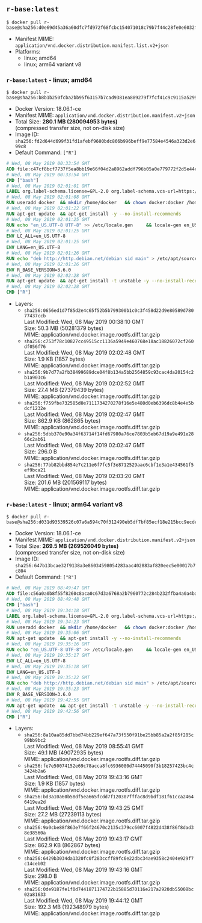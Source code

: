 ## `r-base:latest`

```console
$ docker pull r-base@sha256:d0e69d45a36a60dfc7fd972f68fcbc154071018c79b7f44c28fe0e6032f94233
```

-	Manifest MIME: `application/vnd.docker.distribution.manifest.list.v2+json`
-	Platforms:
	-	linux; amd64
	-	linux; arm64 variant v8

### `r-base:latest` - linux; amd64

```console
$ docker pull r-base@sha256:b8b1b250fcba2bb95f63157b7cad9381ea889279f7fcf41c9c9115a52996c82a
```

-	Docker Version: 18.06.1-ce
-	Manifest MIME: `application/vnd.docker.distribution.manifest.v2+json`
-	Total Size: **280.1 MB (280094953 bytes)**  
	(compressed transfer size, not on-disk size)
-	Image ID: `sha256:fd2d644d699f31fd1afebf9600bdc866b996beff9e77584e4546a323d2e699c8`
-	Default Command: `["R"]`

```dockerfile
# Wed, 08 May 2019 00:33:54 GMT
ADD file:c47cf8bcf7737f5ea8bb19e66f04d2a8962addf796b05a0e779772f2d5e44c2f in / 
# Wed, 08 May 2019 00:33:54 GMT
CMD ["bash"]
# Wed, 08 May 2019 02:01:01 GMT
LABEL org.label-schema.license=GPL-2.0 org.label-schema.vcs-url=https://github.com/rocker-org/r-base org.label-schema.vendor=Rocker Project maintainer=Dirk Eddelbuettel <edd@debian.org>
# Wed, 08 May 2019 02:01:08 GMT
RUN useradd docker 	&& mkdir /home/docker 	&& chown docker:docker /home/docker 	&& addgroup docker staff
# Wed, 08 May 2019 02:01:22 GMT
RUN apt-get update 	&& apt-get install -y --no-install-recommends 		ed 		less 		locales 		vim-tiny 		wget 		ca-certificates 		fonts-texgyre 	&& rm -rf /var/lib/apt/lists/*
# Wed, 08 May 2019 02:01:25 GMT
RUN echo "en_US.UTF-8 UTF-8" >> /etc/locale.gen 	&& locale-gen en_US.utf8 	&& /usr/sbin/update-locale LANG=en_US.UTF-8
# Wed, 08 May 2019 02:01:25 GMT
ENV LC_ALL=en_US.UTF-8
# Wed, 08 May 2019 02:01:25 GMT
ENV LANG=en_US.UTF-8
# Wed, 08 May 2019 02:01:26 GMT
RUN echo "deb http://http.debian.net/debian sid main" > /etc/apt/sources.list.d/debian-unstable.list         && echo 'APT::Default-Release "testing";' > /etc/apt/apt.conf.d/default
# Wed, 08 May 2019 02:01:26 GMT
ENV R_BASE_VERSION=3.6.0
# Wed, 08 May 2019 02:02:28 GMT
RUN apt-get update 	&& apt-get install -t unstable -y --no-install-recommends 		littler                 r-cran-littler 		r-base=${R_BASE_VERSION}-* 		r-base-dev=${R_BASE_VERSION}-* 		r-recommended=${R_BASE_VERSION}-* 	&& ln -s /usr/lib/R/site-library/littler/examples/install.r /usr/local/bin/install.r 	&& ln -s /usr/lib/R/site-library/littler/examples/install2.r /usr/local/bin/install2.r 	&& ln -s /usr/lib/R/site-library/littler/examples/installGithub.r /usr/local/bin/installGithub.r 	&& ln -s /usr/lib/R/site-library/littler/examples/testInstalled.r /usr/local/bin/testInstalled.r 	&& install.r docopt 	&& rm -rf /tmp/downloaded_packages/ /tmp/*.rds 	&& rm -rf /var/lib/apt/lists/*
# Wed, 08 May 2019 02:02:28 GMT
CMD ["R"]
```

-	Layers:
	-	`sha256:0656ed1d7f85d2e4c65f52b5b799300b1c0c3f458d22d9e80589d78077437ccb`  
		Last Modified: Wed, 08 May 2019 00:38:10 GMT  
		Size: 50.3 MB (50281379 bytes)  
		MIME: application/vnd.docker.image.rootfs.diff.tar.gzip
	-	`sha256:c753f78c10827cc49515cc1136a5949e460768e18ac18826072cf260df056f76`  
		Last Modified: Wed, 08 May 2019 02:02:48 GMT  
		Size: 1.9 KB (1857 bytes)  
		MIME: application/vnd.docker.image.rootfs.diff.tar.gzip
	-	`sha256:9b7d77a2fb38499689dce04f8b134a5bb2564859c93cac4da20154c2b1a903c6`  
		Last Modified: Wed, 08 May 2019 02:02:52 GMT  
		Size: 27.4 MB (27379439 bytes)  
		MIME: application/vnd.docker.image.rootfs.diff.tar.gzip
	-	`sha256:f759fbe732585d0e7111734270278f16e5e480d0eb6396dc8b4e4e5bdcf1232e`  
		Last Modified: Wed, 08 May 2019 02:02:47 GMT  
		Size: 862.9 KB (862865 bytes)  
		MIME: application/vnd.docker.image.rootfs.diff.tar.gzip
	-	`sha256:5dbb370e90a34f63714f14fd67980a76ce7803b5eb67d19a9e491e2866c2ab61`  
		Last Modified: Wed, 08 May 2019 02:02:47 GMT  
		Size: 296.0 B  
		MIME: application/vnd.docker.image.rootfs.diff.tar.gzip
	-	`sha256:77bb82bbd854e7c211e6f7fc5f3e8712529aac6cbf1e3a1e434561f5ef9bca21`  
		Last Modified: Wed, 08 May 2019 02:03:20 GMT  
		Size: 201.6 MB (201569117 bytes)  
		MIME: application/vnd.docker.image.rootfs.diff.tar.gzip

### `r-base:latest` - linux; arm64 variant v8

```console
$ docker pull r-base@sha256:d031d93539526c07a6a594c70f312490eb5df7bf85ecf18e215bcc9ecde17410
```

-	Docker Version: 18.06.1-ce
-	Manifest MIME: `application/vnd.docker.distribution.manifest.v2+json`
-	Total Size: **269.5 MB (269526049 bytes)**  
	(compressed transfer size, not on-disk size)
-	Image ID: `sha256:647b13bcae32f9138a3e86034598054283aac402883af820eec5e00017b7c804`
-	Default Command: `["R"]`

```dockerfile
# Wed, 08 May 2019 08:49:47 GMT
ADD file:c56a0a0b8f55f8260c8aca0c67d3a6768a2b7960772c284b232ffba4a0a4ba95 in / 
# Wed, 08 May 2019 08:49:48 GMT
CMD ["bash"]
# Wed, 08 May 2019 19:34:18 GMT
LABEL org.label-schema.license=GPL-2.0 org.label-schema.vcs-url=https://github.com/rocker-org/r-base org.label-schema.vendor=Rocker Project maintainer=Dirk Eddelbuettel <edd@debian.org>
# Wed, 08 May 2019 19:34:23 GMT
RUN useradd docker 	&& mkdir /home/docker 	&& chown docker:docker /home/docker 	&& addgroup docker staff
# Wed, 08 May 2019 19:35:06 GMT
RUN apt-get update 	&& apt-get install -y --no-install-recommends 		ed 		less 		locales 		vim-tiny 		wget 		ca-certificates 		fonts-texgyre 	&& rm -rf /var/lib/apt/lists/*
# Wed, 08 May 2019 19:35:16 GMT
RUN echo "en_US.UTF-8 UTF-8" >> /etc/locale.gen 	&& locale-gen en_US.utf8 	&& /usr/sbin/update-locale LANG=en_US.UTF-8
# Wed, 08 May 2019 19:35:17 GMT
ENV LC_ALL=en_US.UTF-8
# Wed, 08 May 2019 19:35:18 GMT
ENV LANG=en_US.UTF-8
# Wed, 08 May 2019 19:35:22 GMT
RUN echo "deb http://http.debian.net/debian sid main" > /etc/apt/sources.list.d/debian-unstable.list         && echo 'APT::Default-Release "testing";' > /etc/apt/apt.conf.d/default
# Wed, 08 May 2019 19:35:23 GMT
ENV R_BASE_VERSION=3.6.0
# Wed, 08 May 2019 19:42:55 GMT
RUN apt-get update 	&& apt-get install -t unstable -y --no-install-recommends 		littler                 r-cran-littler 		r-base=${R_BASE_VERSION}-* 		r-base-dev=${R_BASE_VERSION}-* 		r-recommended=${R_BASE_VERSION}-* 	&& ln -s /usr/lib/R/site-library/littler/examples/install.r /usr/local/bin/install.r 	&& ln -s /usr/lib/R/site-library/littler/examples/install2.r /usr/local/bin/install2.r 	&& ln -s /usr/lib/R/site-library/littler/examples/installGithub.r /usr/local/bin/installGithub.r 	&& ln -s /usr/lib/R/site-library/littler/examples/testInstalled.r /usr/local/bin/testInstalled.r 	&& install.r docopt 	&& rm -rf /tmp/downloaded_packages/ /tmp/*.rds 	&& rm -rf /var/lib/apt/lists/*
# Wed, 08 May 2019 19:42:56 GMT
CMD ["R"]
```

-	Layers:
	-	`sha256:8a10aa85dd7bbd74bb229ef647a73f550f91be25bb85a2a2f85f285c99bb9bc2`  
		Last Modified: Wed, 08 May 2019 08:55:41 GMT  
		Size: 49.1 MB (49072935 bytes)  
		MIME: application/vnd.docker.image.rootfs.diff.tar.gzip
	-	`sha256:fe7e50074152e69c78acca8fc6936080d74445090f3b18257423bc4c3424b2a6`  
		Last Modified: Wed, 08 May 2019 19:43:16 GMT  
		Size: 1.9 KB (1857 bytes)  
		MIME: application/vnd.docker.image.rootfs.diff.tar.gzip
	-	`sha256:bd3a10a60b58df5ea665fcdd7f120307fffac8d9bdf181f61cca24646419ea2d`  
		Last Modified: Wed, 08 May 2019 19:43:25 GMT  
		Size: 27.2 MB (27239113 bytes)  
		MIME: application/vnd.docker.image.rootfs.diff.tar.gzip
	-	`sha256:9a0cbe88f863e7f66f24670c2135c379cc6007f4822d438f86f8dad38e38560a`  
		Last Modified: Wed, 08 May 2019 19:43:17 GMT  
		Size: 862.9 KB (862867 bytes)  
		MIME: application/vnd.docker.image.rootfs.diff.tar.gzip
	-	`sha256:6429b3034da1320fc0f283ccff89fc6e22dbc34ae9358c2404e929f7c14ceb02`  
		Last Modified: Wed, 08 May 2019 19:43:16 GMT  
		Size: 298.0 B  
		MIME: application/vnd.docker.image.rootfs.diff.tar.gzip
	-	`sha256:0de9187fe1f0d7441871174722b15885d70116e217a2920db55008bc02a81633`  
		Last Modified: Wed, 08 May 2019 19:44:12 GMT  
		Size: 192.3 MB (192348979 bytes)  
		MIME: application/vnd.docker.image.rootfs.diff.tar.gzip
